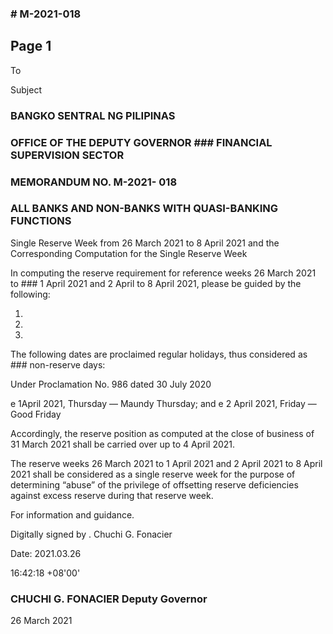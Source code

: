 ### # M-2021-018

## Page 1

To

Subject

### BANGKO SENTRAL NG PILIPINAS

### OFFICE OF THE DEPUTY GOVERNOR ### FINANCIAL SUPERVISION SECTOR

### MEMORANDUM NO. M-2021- 018

### ALL BANKS AND NON-BANKS WITH QUASI-BANKING FUNCTIONS

Single Reserve Week from 26 March 2021 to 8 April 2021 and the Corresponding Computation for the Single Reserve Week

In computing the reserve requirement for reference weeks 26 March 2021 to ### 1 April 2021 and 2 April to 8 April 2021, please be guided by the following:

1.

2.

3.

The following dates are proclaimed regular holidays, thus considered as ### non-reserve days:

Under Proclamation No. 986 dated 30 July 2020

e 1April 2021, Thursday — Maundy Thursday; and e 2 April 2021, Friday — Good Friday

Accordingly, the reserve position as computed at the close of business of 31 March 2021 shall be carried over up to 4 April 2021.

The reserve weeks 26 March 2021 to 1 April 2021 and 2 April 2021 to 8 April 2021 shall be considered as a single reserve week for the purpose of determining “abuse” of the privilege of offsetting reserve deficiencies against excess reserve during that reserve week.

For information and guidance.

Digitally signed by . Chuchi G. Fonacier

Date: 2021.03.26

16:42:18 +08'00'

### CHUCHI G. FONACIER Deputy Governor

26 March 2021 